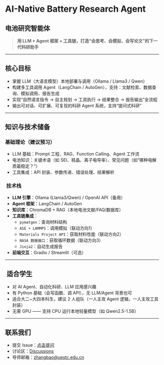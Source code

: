 #  AI-Native Battery Research Agent
## 电池研究智能体

> **用 LLM + Agent 框架 + 工具链，打造“会思考、会模拟、会写论文”的下一代科研助手**

---

##  核心目标

- 掌握 LLM（大语言模型）本地部署与调用（Ollama / Llama3 / Qwen）
- 构建多工具调用 Agent（LangChain / AutoGen），支持：文献检索、数据查询、模拟调用、报告生成
- 实现“自然语言指令 → 自主规划 → 工具执行 → 结果整合 → 报告输出”全流程
- 输出可对话、可扩展、可复现的科研 Agent 系统，支持“提问式科研”

---

##  知识与技术储备

###  基础理论（建议预习）

- LLM 基础：Prompt 工程、RAG、Function Calling、Agent 工作流
- 电池知识：关键术语（如 SEI、枝晶、离子电导率）、常见问题（如“哪种电解质最稳定？”）
- 工具集成：API 封装、参数传递、错误处理、结果解析

### ️ 技术栈

- **LLM 引擎**：Ollama (Llama3/Qwen) / OpenAI API（备用）
- **Agent 框架**：LangChain / AutoGen
- **知识库**：ChromaDB + RAG（本地电池文献/FAQ/数据库）
- **工具链集成**：
  - `pymatgen`：查询材料结构
  - `ASE + LAMMPS`：调用模拟（联动方向1）
  - `Materials Project API`：获取材料性能（联动方向2）
  - `NASA 数据接口`：获取循环数据（联动方向3）
  - `Jinja2`：自动生成报告
- **前端交互**：Gradio / Streamlit（可选）

---

## ‍ 适合学生

- 对 AI Agent、自动化科研、LLM 应用感兴趣
- 有 Python 基础（会写函数、调 API），无 LLM/Agent 背景也可
- 适合大二~大四本科生，建议 2 人组队（一人主攻 Agent 逻辑，一人主攻工具封装）
- 无需 GPU —— 支持 CPU 运行本地轻量模型（如 Qwen2.5-1.5B）

---


##  联系我们

- 提交 Issue：[点击提问](https://github.com/zhangdft/Undergrad-AI4Battery-Projects/issues)
- 讨论区：[Discussions](https://github.com/zhangdft/Undergrad-AI4Battery-Projects/discussions)
- 导师邮箱：zhangbao@uestc.edu.cn

